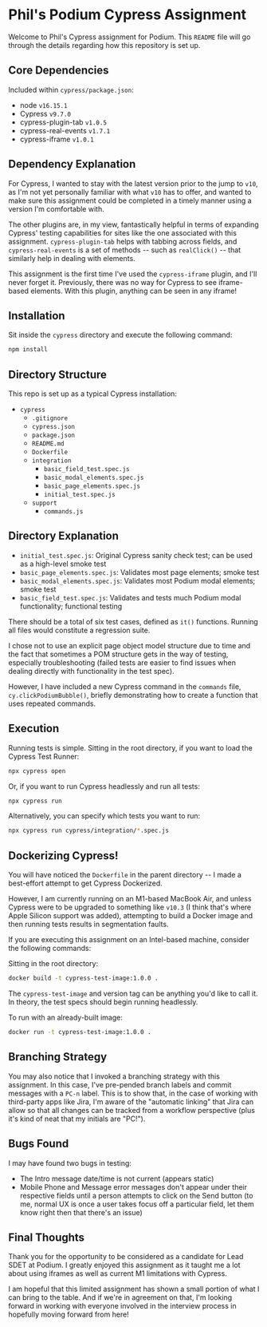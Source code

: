 Phil's Podium Cypress Assignment
================================
Welcome to Phil's Cypress assignment for Podium. This `README` file will go through the details regarding how this repository is set up.
## Core Dependencies
Included within `cypress/package.json`:
* node `v16.15.1`
* Cypress `v9.7.0`
* cypress-plugin-tab `v1.0.5`
* cypress-real-events `v1.7.1`
* cypress-iframe `v1.0.1`

## Dependency Explanation
For Cypress, I wanted to stay with the latest version prior to the jump to `v10`, as I'm not yet personally familiar with what `v10` has to offer, and wanted to make sure this assignment could be completed in a timely manner using a version I'm comfortable with.

The other plugins are, in my view, fantastically helpful in terms of expanding Cypress' testing capabilities for sites like the one associated with this assignment. `cypress-plugin-tab` helps with tabbing across fields, and `cypress-real-events` is a set of methods -- such as `realClick()` -- that similarly help in dealing with elements.

This assignment is the first time I've used the `cypress-iframe` plugin, and I'll never forget it. Previously, there was no way for Cypress to see iframe-based elements. With this plugin, anything can be seen in any iframe!
## Installation
Sit inside the `cypress` directory and execute the following command:
```bash
npm install
```
## Directory Structure
This repo is set up as a typical Cypress installation:
* `cypress`
    * `.gitignore`
    * `cypress.json`
    * `package.json`
    * `README.md`
    * `Dockerfile`
    * `integration`
        * `basic_field_test.spec.js`
        * `basic_modal_elements.spec.js`
        * `basic_page_elements.spec.js`
        * `initial_test.spec.js`
    * `support`
        * `commands.js`
## Directory Explanation
* `initial_test.spec.js`: Original Cypress sanity check test; can be used as a high-level smoke test
* `basic_page_elements.spec.js`: Validates most page elements; smoke test
* `basic_modal_elements.spec.js`: Validates most Podium modal elements; smoke test
* `basic_field_test.spec.js`: Validates and tests much Podium modal functionality; functional testing

There should be a total of six test cases, defined as `it()` functions. Running all files would constitute a regression suite.

I chose not to use an explicit page object model structure due to time and the fact that sometimes a POM structure gets in the way of testing, especially troubleshooting (failed tests are easier to find issues when dealing directly with functionality in the test spec).

However, I have included a new Cypress command in the `commands` file, `cy.clickPodiumBubble()`, briefly demonstrating how to create a function that uses repeated commands.
## Execution
Running tests is simple. Sitting in the root directory, if you want to load the Cypress Test Runner:
```bash
npx cypress open
```
Or, if you want to run Cypress headlessly and run all tests:
```bash
npx cypress run
```
Alternatively, you can specify which tests you want to run:
```bash
npx cypress run cypress/integration/*.spec.js
```
## Dockerizing Cypress!
You will have noticed the `Dockerfile` in the parent directory -- I made a best-effort attempt to get Cypress Dockerized.

However, I am currently running on an M1-based MacBook Air, and unless Cypress were to be upgraded to something like `v10.3` (I think that's where Apple Silicon support was added), attempting to build a Docker image and then running tests results in segmentation faults.

If you are executing this assignment on an Intel-based machine, consider the following commands:

Sitting in the root directory:
```bash
docker build -t cypress-test-image:1.0.0 .
```
The `cypress-test-image` and version tag can be anything you'd like to call it. In theory, the test specs should begin running headlessly.

To run with an already-built image:
```bash
docker run -t cypress-test-image:1.0.0 .
```
## Branching Strategy
You may also notice that I invoked a branching strategy with this assignment. In this case, I've pre-pended branch labels and commit messages with a `PC-n` label. This is to show that, in the case of working with third-party apps like Jira, I'm aware of the "automatic linking" that Jira can allow so that all changes can be tracked from a workflow perspective (plus it's kind of neat that my initials are "PC!").
## Bugs Found
I may have found two bugs in testing:
* The Intro message date/time is not current (appears static)
* Mobile Phone and Message error messages don't appear under their respective fields until a person attempts to click on the Send button (to me, normal UX is once a user takes focus off a particular field, let them know right then that there's an issue)
## Final Thoughts
Thank you for the opportunity to be considered as a candidate for Lead SDET at Podium. I greatly enjoyed this assignment as it taught me a lot about using iframes as well as current M1 limitations with Cypress.

I am hopeful that this limited assignment has shown a small portion of what I can bring to the table. And if we're in agreement on that, I'm looking forward in working with everyone involved in the interview process in hopefully moving forward from here!